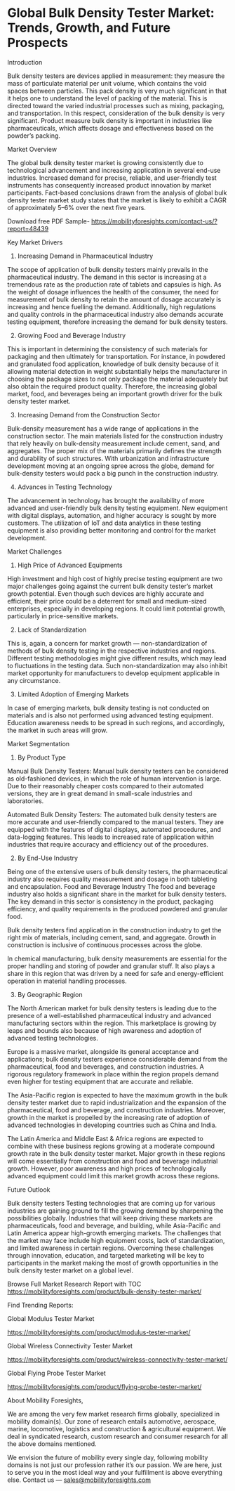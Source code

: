 # Global Bulk Density Tester Market: Trends, Growth, and Future Prospects

Introduction

Bulk density testers are devices applied in measurement: they measure the mass of particulate material per unit volume, which contains the void spaces between particles. This pack density is very much significant in that it helps one to understand the level of packing of the material. This is directed toward the varied industrial processes such as mixing, packaging, and transportation. In this respect, consideration of the bulk density is very significant. Product measure bulk density is important in industries like pharmaceuticals, which affects dosage and effectiveness based on the powder’s packing.

Market Overview

The global bulk density tester market is growing consistently due to technological advancement and increasing application in several end-use industries. Increased demand for precise, reliable, and user-friendly test instruments has consequently increased product innovation by market participants. Fact-based conclusions drawn from the analysis of global bulk density tester market study states that the market is likely to exhibit a CAGR of approximately 5–6% over the next five years.

Download free PDF Sample- https://mobilityforesights.com/contact-us/?report=48439

Key Market Drivers

1. Increasing Demand in Pharmaceutical Industry

The scope of application of bulk density testers mainly prevails in the pharmaceutical industry. The demand in this sector is increasing at a tremendous rate as the production rate of tablets and capsules is high. As the weight of dosage influences the health of the consumer, the need for measurement of bulk density to retain the amount of dosage accurately is increasing and hence fuelling the demand. Additionally, high regulations and quality controls in the pharmaceutical industry also demands accurate testing equipment, therefore increasing the demand for bulk density testers.

2. Growing Food and Beverage Industry

This is important in determining the consistency of such materials for packaging and then ultimately for transportation. For instance, in powdered and granulated food application, knowledge of bulk density because of it allowing material detection in weight substantially helps the manufacturer in choosing the package sizes to not only package the material adequately but also obtain the required product quality. Therefore, the increasing global market, food, and beverages being an important growth driver for the bulk density tester market.

3. Increasing Demand from the Construction Sector

Bulk-density measurement has a wide range of applications in the construction sector. The main materials listed for the construction industry that rely heavily on bulk-density measurement include cement, sand, and aggregates. The proper mix of the materials primarily defines the strength and durability of such structures. With urbanization and infrastructure development moving at an ongoing spree across the globe, demand for bulk-density testers would pack a big punch in the construction industry.

4. Advances in Testing Technology

The advancement in technology has brought the availability of more advanced and user-friendly bulk density testing equipment. New equipment with digital displays, automation, and higher accuracy is sought by more customers. The utilization of IoT and data analytics in these testing equipment is also providing better monitoring and control for the market development.

Market Challenges

1. High Price of Advanced Equipments

High investment and high cost of highly precise testing equipment are two major challenges going against the current bulk density tester’s market growth potential. Even though such devices are highly accurate and efficient, their price could be a deterrent for small and medium-sized enterprises, especially in developing regions. It could limit potential growth, particularly in price-sensitive markets.

2. Lack of Standardization

This is, again, a concern for market growth — non-standardization of methods of bulk density testing in the respective industries and regions. Different testing methodologies might give different results, which may lead to fluctuations in the testing data. Such non-standardization may also inhibit market opportunity for manufacturers to develop equipment applicable in any circumstance.

3. Limited Adoption of Emerging Markets

In case of emerging markets, bulk density testing is not conducted on materials and is also not performed using advanced testing equipment. Education awareness needs to be spread in such regions, and accordingly, the market in such areas will grow.

Market Segmentation

1. By Product Type

Manual Bulk Density Testers: Manual bulk density testers can be considered as old-fashioned devices, in which the role of human intervention is large. Due to their reasonably cheaper costs compared to their automated versions, they are in great demand in small-scale industries and laboratories.

Automated Bulk Density Testers: The automated bulk density testers are more accurate and user-friendly compared to the manual testers. They are equipped with the features of digital displays, automated procedures, and data-logging features. This leads to increased rate of application within industries that require accuracy and efficiency out of the procedures.

2. By End-Use Industry

Being one of the extensive users of bulk density testers, the pharmaceutical industry also requires quality measurement and dosage in both tableting and encapsulation. Food and Beverage Industry
The food and beverage industry also holds a significant share in the market for bulk density testers. The key demand in this sector is consistency in the product, packaging efficiency, and quality requirements in the produced powdered and granular food.

Bulk density testers find application in the construction industry to get the right mix of materials, including cement, sand, and aggregate. Growth in construction is inclusive of continuous processes across the globe.

In chemical manufacturing, bulk density measurements are essential for the proper handling and storing of powder and granular stuff. It also plays a share in this region that was driven by a need for safe and energy-efficient operation in material handling processes.

3. By Geographic Region

The North American market for bulk density testers is leading due to the presence of a well-established pharmaceutical industry and advanced manufacturing sectors within the region. This marketplace is growing by leaps and bounds also because of high awareness and adoption of advanced testing technologies.

Europe is a massive market, alongside its general acceptance and applications; bulk density testers experience considerable demand from the pharmaceutical, food and beverages, and construction industries. A rigorous regulatory framework in place within the region propels demand even higher for testing equipment that are accurate and reliable.

The Asia-Pacific region is expected to have the maximum growth in the bulk density tester market due to rapid industrialization and the expansion of the pharmaceutical, food and beverage, and construction industries. Moreover, growth in the market is propelled by the increasing rate of adoption of advanced technologies in developing countries such as China and India.

The Latin America and Middle East & Africa regions are expected to combine with these business regions growing at a moderate compound growth rate in the bulk density tester market. Major growth in these regions will come essentially from construction and food and beverage industrial growth. However, poor awareness and high prices of technologically advanced equipment could limit this market growth across these regions.

Future Outlook

Bulk density testers Testing technologies that are coming up for various industries are gaining ground to fill the growing demand by sharpening the possibilities globally. Industries that will keep driving these markets are pharmaceuticals, food and beverage, and building, while Asia-Pacific and Latin America appear high-growth emerging markets. The challenges that the market may face include high equipment costs, lack of standardization, and limited awareness in certain regions. Overcoming these challenges through innovation, education, and targeted marketing will be key to participants in the market making the most of growth opportunities in the bulk density tester market on a global level.

Browse Full Market Research Report with TOC https://mobilityforesights.com/product/bulk-density-tester-market/

Find Trending Reports:

Global Modulus Tester Market

https://mobilityforesights.com/product/modulus-tester-market/

Global Wireless Connectivity Tester Market

https://mobilityforesights.com/product/wireless-connectivity-tester-market/

Global Flying Probe Tester Market

https://mobilityforesights.com/product/flying-probe-tester-market/

About Mobility Foresights,

We are among the very few market research firms globally, specialized in mobility domain(s). Our zone of research entails automotive, aerospace, marine, locomotive, logistics and construction & agricultural equipment. We deal in syndicated research, custom research and consumer research for all the above domains mentioned.

We envision the future of mobility every single day, following mobility domains is not just our profession rather it’s our passion. We are here, just to serve you in the most ideal way and your fulfillment is above everything else. Contact us — sales@mobilityforesights.com
